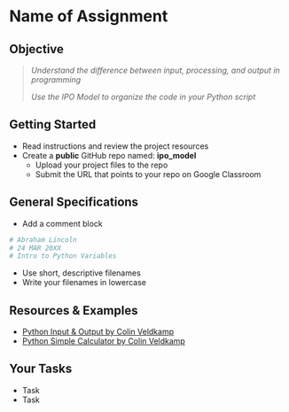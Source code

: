 
# Name of Assignment

## Objective

> *Understand the difference between input, processing, and output in programming*
>
> *Use the IPO Model to organize the code in your Python script*

## Getting Started

- Read instructions and review the project resources
- Create a **public** GitHub repo named: **ipo_model**
    - Upload your project files to the repo
    - Submit the URL that points to your repo on Google Classroom

## General Specifications

- Add a comment block 
```python
# Abraham Lincoln
# 24 MAR 20XX
# Intro to Python Variables
```
- Use short, descriptive filenames
- Write your filenames in lowercase

## Resources & Examples

- [Python Input & Output by Colin Veldkamp](https://youtu.be/C106KyGhH_0?feature=shared)
- [Python Simple Calculator by Colin Veldkamp](https://youtu.be/5Dzb4P6yvNc?feature=shared)

## Your Tasks

- Task
- Task
